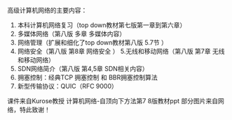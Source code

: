 高级计算机网络的主要内容：
1. 本科计算机网络复习（top down教材第七版第一章到第六章）
2. 多媒体网络（第八版 多章 多媒体内容）
3. 网络管理（扩展和细化了top down教材第八版 5.7节 ）
4. 网络安全（第八版 第8章 网络安全 ）
5.无线和移动网络（第八版 第7章 无线和移动网络）
6. SDN网络简介（第八版 第4,5章 SDN相关内容）
7. 拥塞控制：经典TCP 拥塞控制 和 BBR拥塞控制算法
8. 新型传输协议：QUIC（RFC 9000）

课件来自Kurose教授 计算机网络-自顶向下方法第7 8版教材ppt
部分图片来自网络，特此致谢！
